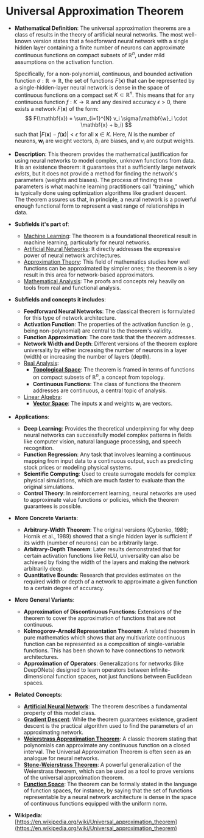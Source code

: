# Universal Approximation Theorem

- **Mathematical Definition**: The universal approximation theorems are a class of results in the theory of artificial neural networks. The most well-known version states that a feedforward neural network with a single hidden layer containing a finite number of neurons can approximate continuous functions on compact subsets of $\mathbb{R}^n$, under mild assumptions on the activation function.

  Specifically, for a non-polynomial, continuous, and bounded activation function $\sigma: \mathbb{R} \to \mathbb{R}$, the set of functions $F(\mathbf{x})$ that can be represented by a single-hidden-layer neural network is dense in the space of continuous functions on a compact set $K \subset \mathbb{R}^n$. This means that for any continuous function $f: K \to \mathbb{R}$ and any desired accuracy $\epsilon > 0$, there exists a network $F(\mathbf{x})$ of the form:
  $$ F(\mathbf{x}) = \sum_{i=1}^{N} v_i \sigma(\mathbf{w}_i \cdot \mathbf{x} + b_i) $$
  such that $|F(\mathbf{x}) - f(\mathbf{x})| < \epsilon$ for all $\mathbf{x} \in K$. Here, $N$ is the number of neurons, $\mathbf{w}_i$ are weight vectors, $b_i$ are biases, and $v_i$ are output weights.

- **Description**: This theorem provides the mathematical justification for using neural networks to model complex, unknown functions from data. It is an existence theorem: it guarantees that a sufficiently large network *exists*, but it does not provide a method for finding the network's parameters (weights and biases). The process of finding these parameters is what machine learning practitioners call "training," which is typically done using optimization algorithms like gradient descent. The theorem assures us that, in principle, a neural network is a powerful enough functional form to represent a vast range of relationships in data.

- **Subfields it's part of**:
    - [Machine Learning](https://en.wikipedia.org/wiki/Machine_learning): The theorem is a foundational theoretical result in machine learning, particularly for neural networks.
    - [Artificial Neural Networks](https://en.wikipedia.org/wiki/Artificial_neural_network): It directly addresses the expressive power of neural network architectures.
    - [Approximation Theory](https://en.wikipedia.org/wiki/Approximation_theory): This field of mathematics studies how well functions can be approximated by simpler ones; the theorem is a key result in this area for network-based approximators.
    - [Mathematical Analysis](https://en.wikipedia.org/wiki/Mathematical_analysis): The proofs and concepts rely heavily on tools from real and functional analysis.

- **Subfields and concepts it includes**:
    - **Feedforward Neural Networks**: The classical theorem is formulated for this type of network architecture.
    - **Activation Function**: The properties of the activation function (e.g., being non-polynomial) are central to the theorem's validity.
    - **Function Approximation**: The core task that the theorem addresses.
    - **Network Width and Depth**: Different versions of the theorem explore universality by either increasing the number of neurons in a layer (width) or increasing the number of layers (depth).
    - [Real Analysis](https://en.wikipedia.org/wiki/Real_analysis):
        - **[Topological Space](../../../pure_mathematics/topology/topological_space.md)**: The theorem is framed in terms of functions on compact subsets of $\mathbb{R}^n$, a concept from topology.
        - **Continuous Functions**: The class of functions the theorem addresses are continuous, a central topic of analysis.
    - [Linear Algebra](https://en.wikipedia.org/wiki/Linear_algebra):
        - **[Vector Space](../../../pure_mathematics/linear_algebra/vector_space.md)**: The inputs $\mathbf{x}$ and weights $\mathbf{w}_i$ are vectors.

- **Applications**:
    - **Deep Learning**: Provides the theoretical underpinning for why deep neural networks can successfully model complex patterns in fields like computer vision, natural language processing, and speech recognition.
    - **Function Regression**: Any task that involves learning a continuous mapping from input data to a continuous output, such as predicting stock prices or modeling physical systems.
    - **Scientific Computing**: Used to create surrogate models for complex physical simulations, which are much faster to evaluate than the original simulations.
    - **Control Theory**: In reinforcement learning, neural networks are used to approximate value functions or policies, which the theorem guarantees is possible.

- **More Concrete Variants**:
    - **Arbitrary-Width Theorem**: The original versions (Cybenko, 1989; Hornik et al., 1989) showed that a single hidden layer is sufficient if its width (number of neurons) can be arbitrarily large.
    - **Arbitrary-Depth Theorem**: Later results demonstrated that for certain activation functions like ReLU, universality can also be achieved by fixing the width of the layers and making the network arbitrarily deep.
    - **Quantitative Bounds**: Research that provides estimates on the required width or depth of a network to approximate a given function to a certain degree of accuracy.

- **More General Variants**:
    - **Approximation of Discontinuous Functions**: Extensions of the theorem to cover the approximation of functions that are not continuous.
    - **Kolmogorov–Arnold Representation Theorem**: A related theorem in pure mathematics which shows that any multivariate continuous function can be represented as a composition of single-variable functions. This has been shown to have connections to network architectures.
    - **Approximation of Operators**: Generalizations for networks (like DeepONets) designed to learn operators between infinite-dimensional function spaces, not just functions between Euclidean spaces.

- **Related Concepts**:
    - **[Artificial Neural Network](./artificial_neural_network.md)**: The theorem describes a fundamental property of this model class.
    - **[Gradient Descent](../gradient_descent.md)**: While the theorem guarantees existence, gradient descent is the practical algorithm used to find the parameters of an approximating network.
    - **[Weierstrass Approximation Theorem](../../../pure_mathematics/analysis/weierstrass_approximation_theorem.md)**: A classic theorem stating that polynomials can approximate any continuous function on a closed interval. The Universal Approximation Theorem is often seen as an analogue for neural networks.
    - **[Stone-Weierstrass Theorem](../../../pure_mathematics/analysis/stone_weierstrass_theorem.md)**: A powerful generalization of the Weierstrass theorem, which can be used as a tool to prove versions of the universal approximation theorem.
    - **[Function Space](../../../pure_mathematics/analysis/function_space.md)**: The theorem can be formally stated in the language of function spaces, for instance, by saying that the set of functions representable by a neural network architecture is dense in the space of continuous functions equipped with the uniform norm.

- **Wikipedia**: [https://en.wikipedia.org/wiki/Universal_approximation_theorem](https://en.wikipedia.org/wiki/Universal_approximation_theorem)

